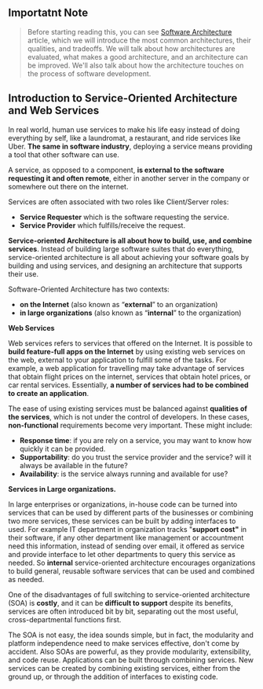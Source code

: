 ## Importatnt Note
> Before starting reading this, you can see [Software Architecture](https://github.com/aboelkassem/Software-and-Service-Oriented-Architecture/tree/main/Software%20Architecture) article, which we will introduce the most common architectures, their qualities, and tradeoffs. We will talk about how architectures are evaluated, what makes a good architecture, and an architecture can be improved. We'll also talk about how the architecture touches on the process of software development.

## Introduction to Service-Oriented Architecture and Web Services

In real world, human use services to make his life easy instead of doing everything by self, like a laundromat, a restaurant, and ride services like Uber. **The same in software industry**, deploying a service means providing a tool that other software can use.

A service, as opposed to a component, **is external to the software requesting it and often remote**, either in another server in the company or somewhere out there on the internet.

Services are often associated with two roles like Client/Server roles:

- **Service Requester** which is the software requesting the service.
- **Service Provider** which fulfills/receive the request.

**Service-oriented Architecture is all about how to build, use, and combine services**. Instead of building large software suites that do everything, service-oriented architecture is all about achieving your software goals by building and using services, and designing an architecture that supports their use.

Software-Oriented Architecture has two contexts:

- **on the Internet** (also known as “**external**” to an organization)
- **in large organizations** (also known as “**internal**” to the organization)

**Web Services**

Web services refers to services that offered on the Internet. It is possible to **build feature-full apps on the Internet** by using existing web services on the web, external to your application to fulfill some of the tasks. For example, a web application for travelling may take advantage of services that obtain flight prices on the internet, services that obtain hotel prices, or car rental services. Essentially, **a number of services had to be combined to create an application**.

The ease of using existing services must be balanced against **qualities of the services**, which is not under the control of developers. In these cases, **non-functional** requirements become very important. These might include:

- **Response time**: if you are rely on a service, you may want to know how quickly it can be provided.
- **Supportability**: do you trust the service provider and the service? will it always be available in the future?
- **Availability**: is the service always running and available for use?

**Services in Large organizations.**

In large enterprises or organizations, in-house code can be turned into services that can be used by different parts of the businesses or combining two more services, these services can be built by adding interfaces to used. For example IT department in organization tracks "**support cost"** in their software, if any other department like management or accountment need this information, instead of sending over email, it offered as service and provide interface to let other departments to query this service as needed. So **internal** service-oriented architecture encourages organizations to build general, reusable software services that can be used and combined as needed. 

One of the disadvantages of full switching to service-oriented architecture (SOA) is **costly**, and it can be **difficult to support** despite its benefits, services are often introduced bit by bit, separating out the most useful, cross-departmental functions first.

The SOA is not easy, the idea sounds simple, but in fact, the modularity and platform independence need to make services effective, don't come by accident. Also SOAs are powerful, as they provide modularity, extensibility, and code reuse. Applications can be built through combining services. New services can be created by combining existing services, either from the ground up, or through the addition of interfaces to existing code.
